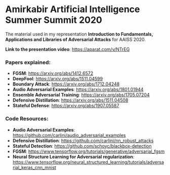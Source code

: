 # Amirkabir Artificial Intelligence Summer Summit 2020

The material used in my representation **Introduction to Fundamentals, Applications and Libraries of Adversarial Attacks** for AAISS 2020.

**Link to the presentation video**: https://aparat.com/v/NTrEG

### Papers explained:
- **FGSM**: https://arxiv.org/abs/1412.6572
- **DeepFool**: https://arxiv.org/abs/1511.04599
- **Boundary Attack**: https://arxiv.org/abs/1712.04248
- **Audio Adversarial Examples**: https://arxiv.org/abs/1801.01944
- **Ensemble Adversarial Training**: https://arxiv.org/abs/1705.07204
- **Defensive Distillation**: https://arxiv.org/abs/1511.04508
- **Stateful Defense**: https://arxiv.org/abs/1907.05587

### Code Resources:
- **Audio Adversarial Examples**: https://github.com/carlini/audio_adversarial_examples
- **Defensive Distillation**: https://github.com/carlini/nn_robust_attacks
- **Stateful Detection**: https://github.com/schoyc/blackbox-detection
- **FGSM**: https://www.tensorflow.org/tutorials/generative/adversarial_fgsm
- **Neural Structure Learning for Adversarial regularization**: https://www.tensorflow.org/neural_structured_learning/tutorials/adversarial_keras_cnn_mnist

